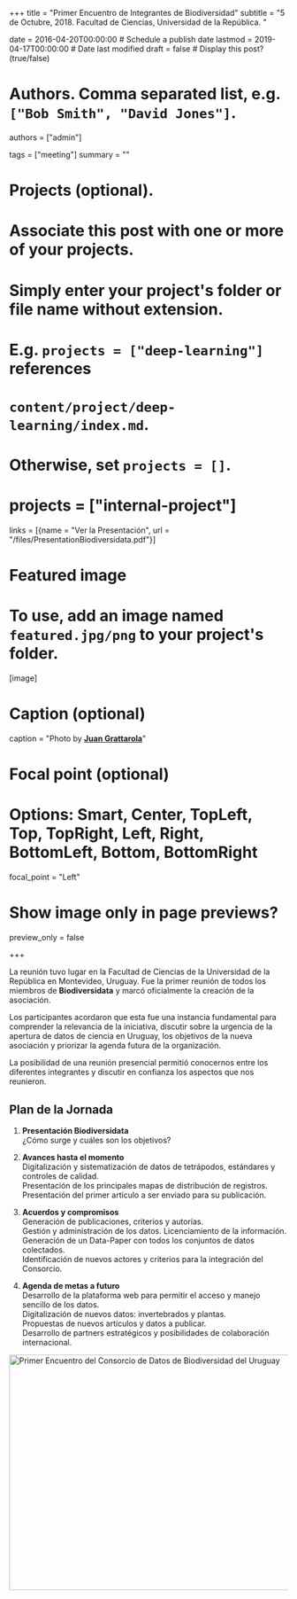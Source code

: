 +++
title = "Primer Encuentro de Integrantes de Biodiversidad"
subtitle = "5 de Octubre, 2018. Facultad de Ciencias, Universidad de la República. "

date = 2016-04-20T00:00:00  # Schedule a publish date
lastmod = 2019-04-17T00:00:00  # Date last modified
draft = false  # Display this post? (true/false)

# Authors. Comma separated list, e.g. `["Bob Smith", "David Jones"]`.
authors = ["admin"]

tags = ["meeting"]
summary = ""

# Projects (optional).
#   Associate this post with one or more of your projects.
#   Simply enter your project's folder or file name without extension.
#   E.g. `projects = ["deep-learning"]` references 
#   `content/project/deep-learning/index.md`.
#   Otherwise, set `projects = []`.
# projects = ["internal-project"]

links = [{name = "Ver la Presentación", url = "/files/PresentationBiodiversidata.pdf"}]

# Featured image
# To use, add an image named `featured.jpg/png` to your project's folder. 
[image]
  # Caption (optional)
  caption = "Photo by [**Juan Grattarola**](https://www.instagram.com/crush.uruguay/)"

  # Focal point (optional)
  # Options: Smart, Center, TopLeft, Top, TopRight, Left, Right, BottomLeft, Bottom, BottomRight
  focal_point = "Left"

  # Show image only in page previews?
  preview_only = false

+++

La reunión tuvo lugar en la Facultad de Ciencias de la Universidad de la República en Montevideo, Uruguay. Fue la primer reunión de todos los miembros de **Biodiversidata** y marcó oficialmente la creación de la asociación. 

Los participantes acordaron que esta fue una instancia fundamental para comprender la relevancia de la iniciativa, discutir sobre la urgencia de la apertura de datos de ciencia en Uruguay, los objetivos de la nueva asociación y priorizar la agenda futura de la organización. 

La posibilidad de una reunión presencial permitió conocernos entre los diferentes integrantes y discutir en confianza los aspectos que nos reunieron.


## Plan de la Jornada  

1. **Presentación Biodiversidata**  
¿Cómo surge y cuáles son los objetivos?


2. **Avances hasta el momento**  
Digitalización y sistematización de datos de tetrápodos, estándares y controles de calidad.  
Presentación de los principales mapas de distribución de registros.  
Presentación del primer artículo a ser enviado para su publicación.  


3. **Acuerdos y compromisos**  
Generación de publicaciones, criterios y autorías.  
Gestión y administración de los datos. Licenciamiento de la información.  
Generación de un Data-Paper con todos los conjuntos de datos colectados.  
Identificación de nuevos actores y criterios para la integración del Consorcio.  


4. **Agenda de metas a futuro**  
Desarrollo de la plataforma web para permitir el acceso y manejo sencillo de los datos.  
Digitalización de nuevos datos: invertebrados y plantas.  
Propuestas de nuevos artículos y datos a publicar.  
Desarrollo de partners estratégicos y posibilidades de colaboración internacional.  


<a data-flickr-embed="true" data-footer="true"  href="https://www.flickr.com/gp/biodiversidata/Y12080" title="Primer Encuentro del Consorcio de Datos de Biodiversidad del Uruguay"><img src="https://farm5.staticflickr.com/4830/45495316234_b6dc3465c4_z.jpg" width="640" height="425" alt="Primer Encuentro del Consorcio de Datos de Biodiversidad del Uruguay"></a><script async src="//embedr.flickr.com/assets/client-code.js" charset="utf-8"></script>


